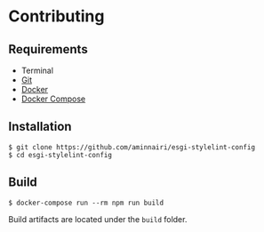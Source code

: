 # Contributing

## Requirements

- Terminal
- [Git](https://git-scm.com/)
- [Docker](https://www.docker.com/)
- [Docker Compose](https://docs.docker.com/compose/)

## Installation

```console
$ git clone https://github.com/aminnairi/esgi-stylelint-config
$ cd esgi-stylelint-config
```

## Build

```console
$ docker-compose run --rm npm run build
```

Build artifacts are located under the `build` folder.
